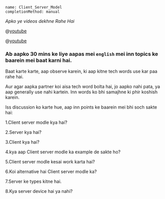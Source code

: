 ```ngMeta
name: Client_Server_Model
completionMethod: manual
```
*Apko ye videos dekhne Rahe Hai*

@[youtube](L5BlpPU_muY)

@[youtube](XhSWx4ktFPQ)

### Ab aapko 30 mins ke liye aapas mei `english` mei inn topics ke baarein mei baat karni hai.
Baat karte karte, aap observe karein, ki aap kitne tech words use kar paa rahe hai.

Aur agar aapka partner koi aisa tech word bolta hai, jo aapko nahi pata, ya aap generally use nahi kartein. Inn words ko bhi samajhne ki phir koshish karein.

Iss discussion ko karte hue, aap inn points ke baarein mei bhi soch sakte hai:

1.Client server modle kya hai?

2.Server kya hai?

3.Client kya hai?

4.kya aap Client server modle ka example de sakte ho?

5.Client server modle kesai work karta hai?

6.Koi alternative hai Client server modle ka?

7.Server ke types kitne hai.

8.Kya server device hai ya nahi?
